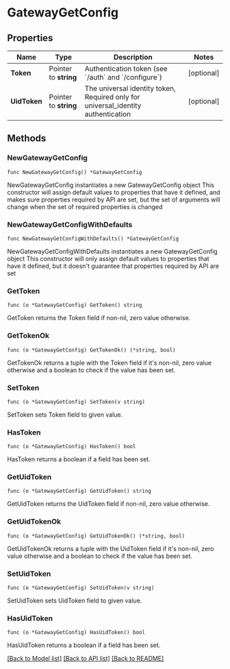# GatewayGetConfig

## Properties

Name | Type | Description | Notes
------------ | ------------- | ------------- | -------------
**Token** | Pointer to **string** | Authentication token (see &#x60;/auth&#x60; and &#x60;/configure&#x60;) | [optional] 
**UidToken** | Pointer to **string** | The universal identity token, Required only for universal_identity authentication | [optional] 

## Methods

### NewGatewayGetConfig

`func NewGatewayGetConfig() *GatewayGetConfig`

NewGatewayGetConfig instantiates a new GatewayGetConfig object
This constructor will assign default values to properties that have it defined,
and makes sure properties required by API are set, but the set of arguments
will change when the set of required properties is changed

### NewGatewayGetConfigWithDefaults

`func NewGatewayGetConfigWithDefaults() *GatewayGetConfig`

NewGatewayGetConfigWithDefaults instantiates a new GatewayGetConfig object
This constructor will only assign default values to properties that have it defined,
but it doesn't guarantee that properties required by API are set

### GetToken

`func (o *GatewayGetConfig) GetToken() string`

GetToken returns the Token field if non-nil, zero value otherwise.

### GetTokenOk

`func (o *GatewayGetConfig) GetTokenOk() (*string, bool)`

GetTokenOk returns a tuple with the Token field if it's non-nil, zero value otherwise
and a boolean to check if the value has been set.

### SetToken

`func (o *GatewayGetConfig) SetToken(v string)`

SetToken sets Token field to given value.

### HasToken

`func (o *GatewayGetConfig) HasToken() bool`

HasToken returns a boolean if a field has been set.

### GetUidToken

`func (o *GatewayGetConfig) GetUidToken() string`

GetUidToken returns the UidToken field if non-nil, zero value otherwise.

### GetUidTokenOk

`func (o *GatewayGetConfig) GetUidTokenOk() (*string, bool)`

GetUidTokenOk returns a tuple with the UidToken field if it's non-nil, zero value otherwise
and a boolean to check if the value has been set.

### SetUidToken

`func (o *GatewayGetConfig) SetUidToken(v string)`

SetUidToken sets UidToken field to given value.

### HasUidToken

`func (o *GatewayGetConfig) HasUidToken() bool`

HasUidToken returns a boolean if a field has been set.


[[Back to Model list]](../README.md#documentation-for-models) [[Back to API list]](../README.md#documentation-for-api-endpoints) [[Back to README]](../README.md)


